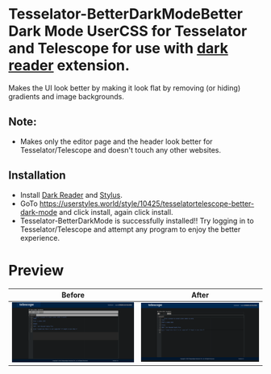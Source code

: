 # Tesselator-BetterDarkModeBetter Dark Mode UserCSS for Tesselator and Telescope for use with [dark reader](https://darkreader.org/) extension.
Makes the UI look better by making it look flat by removing (or hiding) gradients and image backgrounds.

## Note: 
 - Makes only the editor page and the header look better for Tesselator/Telescope and doesn't touch any other websites.

## Installation 
 - Install [Dark Reader](https://darkreader.org) and [Stylus](https://add0n.com/stylus.html).  
 - GoTo https://userstyles.world/style/10425/tesselatortelescope-better-dark-mode and click install, again click install.  
 - Tesselator-BetterDarkMode is successfully installed!! Try logging in to Tesselator/Telescope and attempt any program to enjoy the better experience.

# Preview  
Before|After
-|-
![Old](Editor-old.png)|![New](Editor.png)
